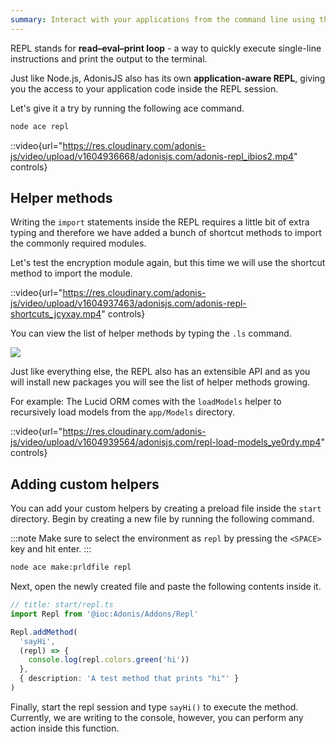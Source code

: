 ```yaml
---
summary: Interact with your applications from the command line using the AdonisJS REPL
---
```


REPL stands for **read–eval–print loop** - a way to quickly execute single-line instructions and print the output to the terminal.

Just like Node.js, AdonisJS also has its own **application-aware REPL**, giving you the access to your application code inside the REPL session. 

Let's give it a try by running the following ace command.

```sh
node ace repl
```

::video{url="https://res.cloudinary.com/adonis-js/video/upload/v1604936668/adonisjs.com/adonis-repl_ibios2.mp4" controls}

## Helper methods
Writing the `import` statements inside the REPL requires a little bit of extra typing and therefore we have added a bunch of shortcut methods to import the commonly required modules.

Let's test the encryption module again, but this time we will use the shortcut method to import the module.

::video{url="https://res.cloudinary.com/adonis-js/video/upload/v1604937463/adonisjs.com/adonis-repl-shortcuts_jcyxay.mp4" controls}

You can view the list of helper methods by typing the `.ls` command.

![](https://res.cloudinary.com/adonis-js/image/upload/q_100/v1604938942/adonisjs.com/Screenshot_2020-11-09_at_9.50.06_PM_hekkxu.png)

Just like everything else, the REPL also has an extensible API and as you will install new packages you will see the list of helper methods growing.

For example: The Lucid ORM comes with the `loadModels` helper to recursively load models from the `app/Models` directory.

::video{url="https://res.cloudinary.com/adonis-js/video/upload/v1604939564/adonisjs.com/repl-load-models_ye0rdy.mp4" controls}

## Adding custom helpers

You can add your custom helpers by creating a preload file inside the `start` directory. Begin by creating a new file by running the following command.

:::note
Make sure to select the environment as `repl` by pressing the `<SPACE>` key and hit enter.
:::

```sh
node ace make:prldfile repl
```

Next, open the newly created file and paste the following contents inside it.

```ts
// title: start/repl.ts
import Repl from '@ioc:Adonis/Addons/Repl'

Repl.addMethod(
  'sayHi',
  (repl) => {
    console.log(repl.colors.green('hi'))
  },
  { description: 'A test method that prints "hi"' }
)
```

Finally, start the repl session and type `sayHi()` to execute the method. Currently, we are writing to the console, however, you can perform any action inside this function.
